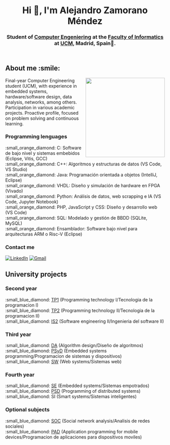 <header>
  <h1 align="center">Hi 👋, I'm Alejandro Zamorano Méndez</h1>
  <h3 align="center">Student of <a href=https://www.ucm.es/estudios/grado-ingenieriadecomputadores>Computer Engeniering</a> at the <a href=https://informatica.ucm.es/>Faculty of Informatics</a> at  <a href=https://www.ucm.es/>UCM</a>, Madrid, Spain🌟.</h3>  
</header>

<section id="sobre-mi">
  <h2>About me :smile:</h2>
  <picture> <img align="right" src="https://github.com/7oSkaaa/7oSkaaa/blob/main/Images/Right_Side.gif?raw=true" width = 250px></picture>
  <p>Final-year Computer Engineering student (UCM), with experience in embedded systems, hardware/software design, data analysis, networks, among others. Participation in various academic projects. Proactive profile, focused on problem solving and continuous learning.</p>
</section> 
  <h3>Programming lenguages</h3>
  
  <p> :small_orange_diamond: C: Software de bajo nivel y sistemas embebidos (Eclipse, Vitis, GCC)
      <br>
      :small_orange_diamond: C++: Algoritmos y estructuras de datos (VS Code, VS Studio)
      <br>
      :small_orange_diamond: Java: Programación orientada a objetos (IntelliJ, Eclipse)
      <br>
      :small_orange_diamond: VHDL: Diseño y simulación de hardware en FPGA (Vivado)
      <br>
      :small_orange_diamond: Python: Análisis de datos, web scrapping e IA (VS Code, Jupyter Notebook)
      <br>
      :small_orange_diamond: PHP, JavaScript y CSS: Diseño y desarrollo web (VS Code) 
      <br>
      :small_orange_diamond: SQL: Modelado y gestión de BBDD (SQLite, MySQL)
      <br>
      :small_orange_diamond: Ensamblador: Software bajo nivel para arquitecturas ARM o Risc-V (Eclipse)
  </p>
  
  <h3>Contact me</h3>  
  
  [![LinkedIn](https://skillicons.dev/icons?i=linkedin)](https://www.linkedin.com/in/alejandro-zamorano-m%C3%A9ndez-779190169/)
  [![Gmail](https://skillicons.dev/icons?i=gmail)](mailto:alejazam@ucm.es)

<section id="trabajos"> 
  <h2> University projects </h2>
  <h3> Second year </h3>
  <p> 
    :small_blue_diamond: <a href="https://github.com/Alexzame23/TP1"> TP1</a> (Programming technology I/Tecnologia de la programacion I)
  <br>
    :small_blue_diamond: <a href="https://github.com/Alexzame23/TP2"> TP2</a> (Programming technology II/Tecnologia de la programacion II)
  <br>
    :small_blue_diamond: <a href="https://github.com/Matzull/Zamazor"> IS2</a> (Software engineering II/Ingenieria del software II)
  </p>
  <h3> Third year </h3>
  <p> 
    :small_blue_diamond: <a href="https://github.com/Alexzame23/DA"> DA</a> (Algorithm design/Diseño de algoritmos)
  <br>
    :small_blue_diamond: <a href="https://github.com/Alexzame23/PSyD"> PSyD</a> (Embedded systems programming/Programacion de sistemas y dispositivos)
  <br>
    :small_blue_diamond: <a href="https://github.com/marcosgcr3/SW"> SW</a> (Web systems/Sistemas web)
  </p>
  <h3> Fourth year </h3>
  <p> 
    :small_blue_diamond: <a href="https://github.com/Alexzame23/SE"> SE</a> (Embedded systems/Sistemas empotrados)
  <br>
    :small_blue_diamond: <a href="https://github.com/MeraKy43/PSD"> PSD</a> (Programming of distributed systems)
  <br>
    :small_blue_diamond:  SI (Smart systems/Sistemas inteligentes)
  </p>
  <h3> Optional subjects </h3>
  <p> 
    :small_blue_diamond: <a href="https://github.com/GHCandd/fdi-soc-L5"> SOC</a> (Social network analysis/Analisis de redes sociales)
  <br>
    :small_blue_diamond: <a href="https://github.com/Alexzame23/PAD"> PAD</a> (Application programming for mobile devices/Programacion de aplicaciones para dispositivos moviles)
  </p>

</section>

<!--
**Alexzame23/Alexzame23** is a ✨ _special_ ✨ repository because its `README.md` (this file) appears on your GitHub profile.

Here are some ideas to get you started:

- 🔭 I’m currently working on ...
- 🌱 I’m currently learning ...
- 👯 I’m looking to collaborate on ...
- 🤔 I’m looking for help with ...
- 💬 Ask me about ...
- 📫 How to reach me: ...
- 😄 Pronouns: ...
- ⚡ Fun fact: ...
-->
